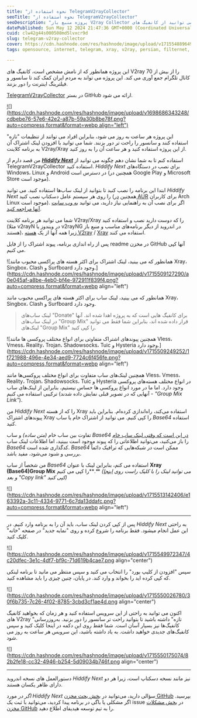 ```yaml
---
title: "نحوه استفاده از TelegramV2rayCollector"
seoTitle: "نحوه استفاده از TelegramV2rayCollector"
seoDescription: "پروژه منبع باز V2ray Collector بسیار جالب است! می توانید از کانفیگ های V2ray اشتراک گذاشته شده در کانال های تلگرام، یکجا استفاده کنید."
datePublished: Sun May 12 2024 21:47:36 GMT+0000 (Coordinated Universal Time)
cuid: clw42g44s000508md5lvxcr9d
slug: telegram-v2ray-collector
cover: https://cdn.hashnode.com/res/hashnode/image/upload/v1715548896498/ace26efb-b00b-4ca5-b49b-fa5e26ada7d3.avif
tags: opensource, internet, telegram, xray, v2ray, persian, filternet, hiddify, internet-censorship

---
```


این پروژه همانطور که از نامش مشخص است، کانفیگ های V2ray را از بیش از 70 کانال تلگرام جمع آوری می کند. این پروژه می تواند به مردم ایران کمک کند تا سانسور و فیلترینگ اینترنت را دور بزنند.

[TelegramV2rayCollector](https://github.com/yebekhe/TelegramV2rayCollector) در بستر GitHub ارائه می شود.

[![](https://cdn.hashnode.com/res/hashnode/image/upload/v1698686343248/cdbebe76-57e6-42e2-a87b-59a30b8be78f.png?auto=compress,format&format=webp align="left")](https://github.com/yebekhe/TelegramV2rayCollector)

این پروژه هر ساعت به روز می شود، بنابراین افراد می توانند از تنظیمات "تازه" استفاده کنند و سانسور را راحت تر دور بزنند. شما می توانید با افزودن لینک اشتراک آن به برنامه کلاینت V2ray/Xray از این پروژه استفاده کنید و هر ساعت آن را به روز کنید.

من قصد دارم از [***Hiddify Next***](https://github.com/hiddify/hiddify-next) استفاده کنم تا به شما نشان دهم چگونه می توانید از TelegramV2rayCollector استفاده کنید. *Hiddify Next* برای نصب در دستگاه‌های Windows، Linux و Android در دسترس است (همچنین در Google Play و Microsoft Store موجود است).

ابتدا این برنامه را نصب کنید تا بتوانید از لینک ساب‌ها استفاده کنید. می توانید *Hiddify Next* را روی هر سیستم عامل دسکتاپ نصب کنید (همچنین [در AUR](https://aur.archlinux.org/packages/hiddify-next-bin) برای کاربران Arch Linux موجود است). اگر برای نصب آن به راهنمایی نیاز دارید، می توانید [به وب سایت آنها مراجعه کنید](https://hiddify.com/app/).

شما می توانید هر برنامه کلاینت V2ray/Xray را که دوست دارید نصب و استفاده کنید (مثلا v2rayN در ویندوز یا v2rayNG در اندروید از دیگر برنامه‌های مناسب و منبع باز هستند)، زیرا همه آنها از یک [هسته V2ray](https://github.com/v2ray/v2ray-core) / [Xray](https://github.com/XTLS/Xray-core) استفاده می کنند.

پس از راه اندازی برنامه، پیوند اشتراک را از فایل readme در مخزن GitHub آنها کپی می کنیم.

![همانطور که می بینید، لینک اشتراک برای اکثر هسته های پراکسی محبوب مانند Xray، Singbox، Clash و Surfboard وجود دارد.](https://cdn.hashnode.com/res/hashnode/image/upload/v1715509127290/a0e045af-a8be-4eb0-bf4e-972911f839f4.png?auto=compress,format&format=webp align="left")

همانطور که می بینید، لینک ساب برای اکثر هسته های پراکسی محبوب مانند Xray، Singbox، Clash و Surfboard وجود دارد.

> لینک ساب‌های "Donate" برای کانفیگ هایی است که به پروژه اهدا شده اند. آنها در لینک‌ ساب‌های "Group Mix" قرار داده شده اند، بنابراین شما فقط می توانید لینک‌های "Group Mix" را کپی کنید.

![همچنین پیوندهای اشتراک متفاوتی برای انواع مختلف پروکسی ها مانند Vless، Vmess، Reality، Trojan، Shadowsocks، Tuic و Hysteria وجود دارد.](https://cdn.hashnode.com/res/hashnode/image/upload/v1715509249252/1f721988-496e-4e34-aed9-7724c6f456fe.png?auto=compress,format&format=webp align="left")

همچنین لینک‌های ساب متفاوت برای انواع مختلف پروکسی‌ها مانند Vless، Vmess، Reality، Trojan، Shadowsocks، Tuic و Hysteria در انواع مختلف هسته‌های پروکسی وجود دارد. اما ما در مورد انواع پروکسی ها حساس نیستیم، بنابراین از لینک‌های ساب ترکیبی استفاده می کنیم (آنهایی که در تصویر قبلی نمایش داده شدند - *"Group Mix Link"*).

من *Hiddify Next* را که از هسته Xray استفاده می‌کند، راه‌اندازی کرده‌ام. بنابراین باید پیوندهای اشتراک Xray را کپی کنیم. می توانید از اشتراک خام یا ساب *Base64* استفاده کنید.

تفاوت بین ساب خام *(متن ساده)* و ساب *Base64* [در این است که وقتی لینک ساب خام](https://raw.githubusercontent.com/yebekhe/TelegramV2rayCollector/main/sub/normal/mix) را باز می‌کنید، می‌توانید اطلاعاتی را که پیوند موجود است ببینید، اما اطلاعات لینک ساب *Base64* کدگذاری شده است. *Base64* ممکن است در شبکه‌هایی که ترافیک دائماً بررسی و شنود می‌شود، مفید باشد.

من شخصاً از ساب *Base64* استفاده می کنم، بنابراین لینک با عنوان **Xray (Base64)Group Mix** را کپی می کنیم**.** *(می توانید لینک را با کلیک راست روی* [*اینجا*](https://raw.githubusercontent.com/yebekhe/TelegramV2rayCollector/main/sub/base64/mix) *و بعد "Copy link" کپی کنید)*

![](https://cdn.hashnode.com/res/hashnode/image/upload/v1715513142406/e163392a-3c11-4334-9771-6c7da13ddafc.png?auto=compress,format&format=webp align="left")

---

پس از کپی کردن لینک ساب، باید آن را به برنامه وارد کنیم. در *Hiddify Next* به راحتی این عمل انجام میشود. فقط برنامه را شروع کرده و روی "نمایه جدید" در صفحه "خانه" کلیک کنید.

![](https://cdn.hashnode.com/res/hashnode/image/upload/v1715549972347/4c20dfec-3e1c-4df7-bf9c-71d619b4cae7.png align="center")

سپس "افزودن از کلیپ بورد" را انتخاب می کنید و سپس منتظر می مانید تا برنامه لینکی که کپی کرده اید را بخواند و وارد کند. در پایان، چنین چیزی را باید مشاهده کنید.

![](https://cdn.hashnode.com/res/hashnode/image/upload/v1715550026780/30f6b735-7c26-4f02-8785-3cbd3cf1ae4d.png align="center")

اکنون می توانید به راحتی از این سرویس استفاده کنید و هر زمان که بخواهید کانفیگ های V2ray "تازه" داشته باشید تا بتوانید راحت تر سانسور را دور بزنید. به‌روزرسانی کانفیگ‌ها نیز بسیار آسان است. شما فقط روی این دکمه در اینجا کلیک کنید و سپس کانفیگ‌های جدیدی خواهید داشت. به یاد داشته باشید، این سرویس هر ساعت به روز می شود.

![](https://cdn.hashnode.com/res/hashnode/image/upload/v1715550175074/82b2fe18-cc32-4946-b254-5d09034b746f.png align="center")

---

دستورالعمل های نسخه اندروید *Hiddify Next* نیز مانند نسخه دسکتاپ است، زیرا هر دو دارای ظاهر یکسان هستند.

*اگر در* مورد *Hiddify Next* سؤالی دارید، می‌توانید در [بخش بحث مخزن GitHub](https://github.com/hiddify/hiddify-next/discussions) بپرسید. اگر مشکلی یا باگی در برنامه پیدا کردید، می‌توانید با ثبت یک issue در [بخش مشکلات مخزن GitHub](https://github.com/hiddify/hiddify-next/issues) را به تیم توسعه هیدیفای اطلاع دهید.